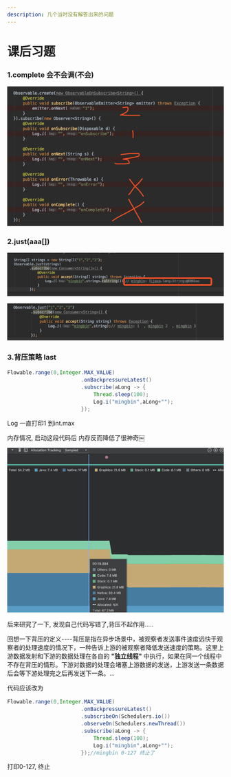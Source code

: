 ```yaml
---
description: 几个当时没有解答出来的问题
---
```


# 课后习题

### 1.complete 会不会调\(不会\)

![](.gitbook/assets/image%20%2811%29.png)

### 2.just\(aaa\[\]\)

![](.gitbook/assets/image.png)

![](.gitbook/assets/image%20%284%29.png)

### 3.背压策略 last

```java
Flowable.range(0,Integer.MAX_VALUE)
                        .onBackpressureLatest()
                        .subscribe(aLong -> {
                            Thread.sleep(100);
                            Log.i("mingbin",aLong+"");
                        });
```

Log 一直打印1 到int.max

内存情况, 启动这段代码后  内存反而降低了很神奇￼

![](.gitbook/assets/image%20%2810%29.png)

后来研究了一下, 发现自己代码写错了,背压不起作用.....

回想一下背压的定义----背压是指在异步场景中，被观察者发送事件速度远快于观察者的处理速度的情况下，一种告诉上游的被观察者降低发送速度的策略。这里上游数据发射和下游的数据处理在各自的 **"独立线程"** 中执行，如果在同一个线程中不存在背压的情形。下游对数据的处理会堵塞上游数据的发送，上游发送一条数据后会等下游处理完之后再发送下一条。...

代码应该改为

```java
Flowable.range(0,Integer.MAX_VALUE)
                        .onBackpressureLatest()
                        .subscribeOn(Schedulers.io())
                        .observeOn(Schedulers.newThread())
                        .subscribe(aLong -> {
                            Thread.sleep(100);
                            Log.i("mingbin",aLong+"");
                        });//mingbin 0-127 终止了
```

打印0-127, 终止

